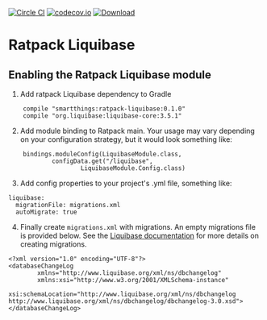 [![Circle CI](https://circleci.com/gh/SmartThingsOSS/ratpack-liquibase.svg?style=svg)](https://circleci.com/gh/SmartThingsOSS/ratpack-liquibase) [![codecov.io](https://codecov.io/github/SmartThingsOSS/ratpack-liquibase/coverage.svg?branch=master)](https://codecov.io/github/SmartThingsOSS/ratpack-liquibase?branch=master) [ ![Download](https://api.bintray.com/packages/smartthingsoss/maven/smartthings.ratpack-liquibase/images/download.svg) ](https://bintray.com/smartthingsoss/maven/smartthings.ratpack-liquibase/_latestVersion)
# Ratpack Liquibase

## Enabling the Ratpack Liquibase module
1) Add ratpack Liquibase dependency to Gradle
```
    compile "smartthings:ratpack-liquibase:0.1.0"
    compile "org.liquibase:liquibase-core:3.5.1"
```

2) Add module binding to Ratpack main.  Your usage may vary depending on your configuration strategy, 
but it would look something like:
```
    bindings.moduleConfig(LiquibaseModule.class,
            configData.get("/liquibase",
                    LiquibaseModule.Config.class)
```

3) Add config properties to your project's .yml file, something like:
```
liquibase:
  migrationFile: migrations.xml
  autoMigrate: true
```

4) Finally create `migrations.xml` with migrations. An empty migrations file is provided below.
See the [Liquibase documentation](http://www.liquibase.org/documentation/xml_format.html)
for more details on creating migrations.
```
<?xml version="1.0" encoding="UTF-8"?>
<databaseChangeLog
		xmlns="http://www.liquibase.org/xml/ns/dbchangelog"
		xmlns:xsi="http://www.w3.org/2001/XMLSchema-instance"
		xsi:schemaLocation="http://www.liquibase.org/xml/ns/dbchangelog http://www.liquibase.org/xml/ns/dbchangelog/dbchangelog-3.0.xsd">
</databaseChangeLog>
```
